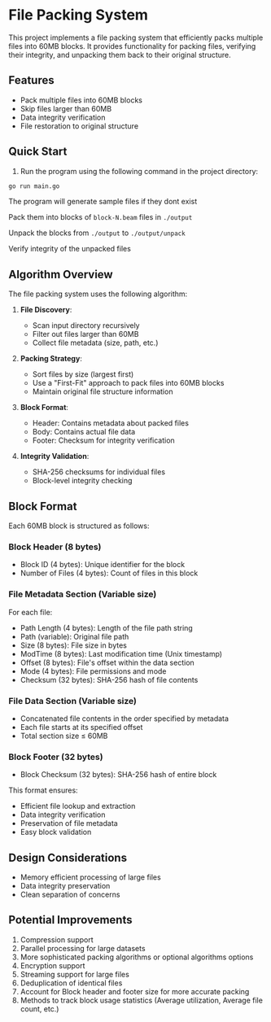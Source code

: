 # File Packing System

This project implements a file packing system that efficiently packs multiple files into 60MB blocks. It provides functionality for packing files, verifying their integrity, and unpacking them back to their original structure.

## Features

- Pack multiple files into 60MB blocks
- Skip files larger than 60MB
- Data integrity verification
- File restoration to original structure

## Quick Start

1. Run the program using the following command in the project directory:
```bash
go run main.go
```
The program will generate sample files if they dont exist 

Pack them into blocks of `block-N.beam` files in `./output`

Unpack the blocks from  `./output` to `./output/unpack`

Verify integrity of the unpacked files

## Algorithm Overview

The file packing system uses the following algorithm:

1. **File Discovery**:
   - Scan input directory recursively
   - Filter out files larger than 60MB
   - Collect file metadata (size, path, etc.)

2. **Packing Strategy**:
   - Sort files by size (largest first)
   - Use a "First-Fit" approach to pack files into 60MB blocks
   - Maintain original file structure information

3. **Block Format**:
   - Header: Contains metadata about packed files
   - Body: Contains actual file data
   - Footer: Checksum for integrity verification

4. **Integrity Validation**:
   - SHA-256 checksums for individual files
   - Block-level integrity checking

## Block Format

Each 60MB block is structured as follows:

### Block Header (8 bytes)
- Block ID (4 bytes): Unique identifier for the block
- Number of Files (4 bytes): Count of files in this block

### File Metadata Section (Variable size)
For each file:
- Path Length (4 bytes): Length of the file path string
- Path (variable): Original file path
- Size (8 bytes): File size in bytes
- ModTime (8 bytes): Last modification time (Unix timestamp)
- Offset (8 bytes): File's offset within the data section
- Mode (4 bytes): File permissions and mode
- Checksum (32 bytes): SHA-256 hash of file contents

### File Data Section (Variable size)
- Concatenated file contents in the order specified by metadata
- Each file starts at its specified offset
- Total section size ≤ 60MB

### Block Footer (32 bytes)
- Block Checksum (32 bytes): SHA-256 hash of entire block

This format ensures:
- Efficient file lookup and extraction
- Data integrity verification
- Preservation of file metadata
- Easy block validation

## Design Considerations

- Memory efficient processing of large files
- Data integrity preservation
- Clean separation of concerns

## Potential Improvements

1. Compression support
2. Parallel processing for large datasets
3. More sophisticated packing algorithms or optional algorithms options 
4. Encryption support
5. Streaming support for large files
6. Deduplication of identical files
7. Account for Block header and footer size for more accurate packing
9. Methods to track block usage statistics (Average utilization, Average file count, etc.)

